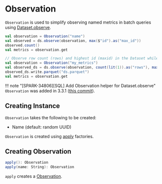 # Observation

`Observation` is used to simplify observing named metrics in batch queries using [Dataset.observe](Dataset.md#observe).

```scala
val observation = Observation("name")
val observed = ds.observe(observation, max($"id").as("max_id"))
observed.count()
val metrics = observation.get
```

```scala
// Observe row count (rows) and highest id (maxid) in the Dataset while writing it
val observation = Observation("my_metrics")
val observed_ds = ds.observe(observation, count(lit(1)).as("rows"), max($"id").as("maxid"))
observed_ds.write.parquet("ds.parquet")
val metrics = observation.get
```

!!! note "[SPARK-34806][SQL] Add Observation helper for Dataset.observe"
    `Observation` was added in 3.3.1 ([this commit](https://github.com/apache/spark/commit/4e9c1b8ba0b7ef44d62475835f424ec705e6f21e)).

## Creating Instance

`Observation` takes the following to be created:

* <span id="name"> Name (default: random UUID)

`Observation` is created using [apply](#apply) factories.

## <span id="apply"> Creating Observation

```scala
apply(): Observation
apply(name: String): Observation
```

`apply` creates a [Observation](#creating-instance).

